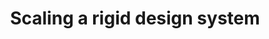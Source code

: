 ---
layout: page
title: Scaling a rigid design system
permalink: /s/case-study/gsg-design-system-v2
className: case-study
tags: case-study design-system
---